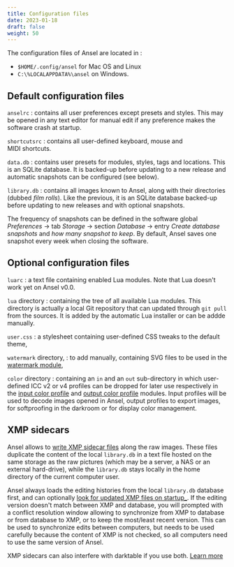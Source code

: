 ```yaml
---
title: Configuration files
date: 2023-01-18
draft: false
weight: 50
---
```


The configuration files of Ansel are located in :

* `$HOME/.config/ansel` for Mac OS and Linux
* `C:\%LOCALAPPDATA%\ansel` on Windows.

## Default configuration files

`anselrc`
: contains all user preferences except presets and styles. This may be opened in any text editor for manual edit if any preference makes the software crash at startup.

`shortcutsrc`
: contains all user-defined keyboard, mouse and MIDI shortcuts.

`data.db`
: contains user presets for modules, styles, tags and locations. This is an SQLite database. It is backed-up before updating to a new release and automatic snapshots can be configured (see below).

`library.db`
: contains all images known to Ansel, along with their directories (dubbed _film rolls_). Like the previous, it is an SQLite database backed-up before updating to new releases and with optional snapshots.

The frequency of snapshots can be defined in the software global _Preferences_ -> tab _Storage_ -> section _Database_ -> entry _Create database snapshots_ and _how many snapshot to keep_. By default, Ansel saves one snapshot every week when closing the software.

## Optional configuration files

`luarc`
: a text file containing enabled Lua modules. Note that Lua doesn't work yet on Ansel v0.0.

`lua` directory
: containing the tree of all available Lua modules. This directory is actually a local Git repository that can updated through `git pull` from the sources. It is added by the automatic Lua installer or can be addde manually.

`user.css`
: a stylesheet containing user-defined CSS tweaks to the default theme,

`watermark` directory,
: to add manually, containing SVG files to be used in the [watermark module](../modules/processing-modules/watermark.md),

`color` directory
: containing an `in` and an `out` sub-directory in which user-defined ICC v2 or v4 profiles can be dropped for later use respectively in the [input color profile](../modules/processing-modules/input-color-profile.md) and [output color profile](../modules/processing-modules/output-color-profile.md) modules. Input profiles will be used to decode images opened in Ansel, output profiles to export images, for softproofing in the darkroom or for display color management.


## XMP sidecars

Ansel allows to [write XMP sidecar files](../overview/sidecar-files/sidecar.md) along the raw images. These files duplicate the content of the local `library.db` in a text file hosted on the same storage as the raw pictures (which may be a server, a NAS or an external hard-drive), while the `library.db` stays locally in the home directory of the current computer user.

Ansel always loads the editing histories from the local `library.db` database first, and can optionally [look for updated XMP files on startup_](../preferences-settings/storage#xmp). If the editing version doesn't match between XMP and database, you will prompted with a conflict resolution window allowing to synchronize from XMP to database or from database to XMP, or to keep the most/least recent version. This can be used to synchronize edits between computers, but needs to be used carefully because the content of XMP is not checked, so all computers need to use the same version of Ansel.

XMP sidecars can also interfere with darktable if you use both. [Learn more](./darktable.md#working-with-ansel-alongside-darktable)
